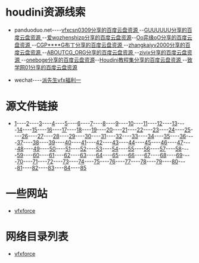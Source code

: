 # houdini资源线索

* panduoduo.net----[vfxcsn0309分享的百度云盘资源 ](http://www.panduoduo.net/u/bd-1212301670)--[GUUUUUU分享的百度云盘资源 ](http://www.panduoduo.net/u/bd-805597601)--[爱wozhenshizp分享的百度云盘资源](http://www.panduoduo.net/u/bd-3375094246)--[Oo弈缘oO分享的百度云盘资源 ](http://www.panduoduo.net/u/bd-3660681483)--[CGP****G布丁分享的百度云盘资源 ](http://www.panduoduo.net/u/bd-1584814570)--[zhangkaiyv2000分享的百度云盘资源 ](http://www.panduoduo.net/u/bd-2889098306)--[ABOUTCG_ORG分享的百度云盘资源 ](http://www.panduoduo.net/u/bd-3142481780)--[zivix分享的百度云盘资源 ](http://www.panduoduo.net/u/bd-973688510/2)--[oneboge分享的百度云盘资源](http://www.panduoduo.net/u/bd-2033488627)--[Houdini教程集分享的百度云盘资源 ](http://www.panduoduo.net/u/bd-356872819)--[致学网01分享的百度云盘资源 ](http://www.panduoduo.net/u/bd-891971983/27)

* wechat----[派先生vfx福利一](http://mp.weixin.qq.com/mp/homepage?__biz=MzU3NTQ2MjQxNQ==&hid=11&sn=42858bcbd6b1cbe309132c1095168f0f&scene=18#wechat_redirect)

# 源文件链接

* [1](https://www.dropbox.com/s/w2u4zfx9fygc95v/subd_control_curves_01.hip?dl=1)----[2](http://www.entagma.com/wp-content/downloads/AnalyticFoam_AnimationSetup01.zip)----[3](https://www.dropbox.com/s/znlwxd22lpuqhem/wind_tunnel_01.hip?dl=1)----[4](http://www.entagma.com/wp-content/downloads/PolyfoldingPart2.zip)----[5](http://www.entagma.com/wp-content/downloads/PolyfoldingPart1.zip)----[6](https://www.dropbox.com/s/9tf0q5jmph056ay/double_pendulum_vellum.hip?dl=1)----[7](https://www.dropbox.com/s/o2kv8n664gx2tkx/hex_to_vor_01.hip?dl=1)----[8](https://www.dropbox.com/s/ntkvcddkc9cf0qu/alien_globe.zip?dl=1)----[9](https://www.dropbox.com/s/a4zcx435rdd001o/Color_Dust_Explosion_014.zip?dl=1)----[10](https://www.dropbox.com/s/sddhu82oji8lubw/modulo_noise_displaced_sphere_01.hip?dl=1)----[11](https://www.dropbox.com/s/qagh86675qm6wd4/colored_smoke_simple_001.hip?dl=1)----[12](https://www.dropbox.com/s/q412l8bf3wliz44/vellum_playground_01.hip?dl=1)----[13](http://www.entagma.com/wp-content/downloads/PREnd.zip)----[14](http://www.entagma.com/wp-content/downloads/Crochet_End01.zip)----[15](https://www.dropbox.com/s/yrtn3bkwjxentsb/OSM_SRTM_MATCH_01.zip?dl=1)----[16](https://www.dropbox.com/s/dcsfi7ajkc1fwll/RS_instances_Advect.zip?dl=1)----[17](https://www.dropbox.com/s/1hathsg7d2shxpl/Entagma_SVG_Export_Isocontours.zip?dl=1)----[18](http://www.entagma.com/wp-content/downloads/LPT_Start.hip.zip)----[19](http://www.entagma.com/wp-content/downloads/LPT_End.hip.zip)----[20](https://www.dropbox.com/s/uazkvwjjmio4g8g/recaman_01.hip?dl=1)----[21](http://www.entagma.com/wp-content/downloads/KitbashveingrowthPart2_End01.zip)----[22](http://www.entagma.com/wp-content/downloads/KitbashVeinGrowthPart1_Start.zip)----[23](http://www.entagma.com/wp-content/downloads/ParallelTransport_End.zip)----[24](http://www.entagma.com/wp-content/downloads/KitbashVeinGrowthPart1_End.zip)----[25](https://www.dropbox.com/s/rivf1kcfl97qg1b/Constraints_02.zip?dl=1)----[26](http://www.entagma.com/wp-content/downloads/SDO_End01.zip)----[27](https://www.dropbox.com/s/ak6ijvi5xuugc64/Interference_Patterns_01.hip?dl=1)----[28](http://www.entagma.com/wp-content/downloads/DFG_testgeo.zip)----[29](http://www.entagma.com/wp-content/downloads/DFG_end.zip)----[30](https://www.dropbox.com/s/c87ae8aa7nmnu7y/Flip_Fluids_Mixing_Rayleigh_Taylor_02.hip?dl=1)----[31](http://www.entagma.com/wp-content/downloads/ParallelTransport_Start.zip)----[32](http://www.entagma.com/wp-content/downloads/ParallelTransport_End.zip)----[33](http://www.entagma.com/wp-content/downloads/ParallelTransport_End.zip)----[34](https://www.dropbox.com/s/iqolx936o6ncpgj/Fakebroidery_01.zip?dl=1)----[35](http://www.entagma.com/wp-content/downloads/DynamicWeaveEnd01.zip)----[36](https://www.dropbox.com/s/s1ngo26e2hfi1vh/snowflake_003.hipnc?dl=1)----[37](http://www.entagma.com/wp-content/downloads/ModelingWaterDropletsMaster.zip)----[38](http://dropbox.com/s/xu67c3xaoj7hp92/Quilling_02.zip?dl=1)----[39](http://www.entagma.com/wp-content/downloads/LiveRenderingOfHeightfieldsInRS_End02.zip)----[40](http://www.entagma.com/wp-content/downloads/LiveScalingBulletsSetup01.zip)----[41](https://www.dropbox.com/s/x56veqqm4ifqj3d/Artistic_Quadtree.zip?dl=1)----[42](http://www.entagma.com/wp-content/downloads/SpaceColonizationSetup.zip)----[43](https://www.dropbox.com/s/fg7qb4difu3y9kl/Visualize_Flight_Routes.zip?dl=1)----[44](http://entagma.com/wp-content/downloads/CTY_end01.zip)----[45](https://www.dropbox.com/s/61offs1bshs7cle/Python_Intro_01.zip?dl=1)----[46](http://dropbox.com/s/7h0o41ygnmydjbd/perspective_halftone_01.hipnc?dl=1)----[47](http://entagma.com/wp-content/downloads/Knitting_geo.zip)----[48](http://entagma.com/wp-content/downloads/KnittingStart01.zip)----[49](http://entagma.com/wp-content/downloads/Knitting17.zip)----[50](https://www.dropbox.com/s/r7h4q7fgfbckzeo/Movie_Colors_To_HSV.zip?dl=1)----[51](https://www.dropbox.com/s/1h86zmjfjb9yiz0/DLA_Entagma.zip?dl=1)----[52](http://www.entagma.com/wp-content/downloads/GrowthSolverScenefile.zip)----[53](http://www.entagma.com/wp-content/downloads/Crystalgrowth09_presentation02.zip)----[54](https://www.dropbox.com/s/sr7dm2l0auzysy5/Easy_Thinfilm_Shader.zip?dl=1)----[55](https://www.dropbox.com/s/pomih3piki38ayl/Minimal_Surface_PBDs_002.hipnc?dl=1)----[56](https://www.dropbox.com/s/kbjl34368e8wtc3/ParticlesOnSurface12.hip?dl=1)----[57](https://www.dropbox.com/s/f77y87dsti9hxtw/PolyGarden_Yader_Entagma_download.hiplc?dl=1)----[58](https://www.dropbox.com/s/vhpcvdyf308ynwh/Quartz_Crystal_Project.zip?dl=1)----[59](https://www.dropbox.com/s/lu76r3wmyp8j22k/cloud_VDB_03.hipnc?dl=1)----[60](https://www.dropbox.com/s/o89103mgefid2f5/Scatter_Debris.zip?dl=1)----[61](http://dropbox.com/s/1teroq1fpip02nc/sp_growth.hip?dl=1)----[62](https://www.dropbox.com/s/8ov8outjlcocoyf/mypathfinder_01.hipnc?dl=0)----[63](https://www.dropbox.com/s/u8xupmz8qs9i75o/newtonian_nightmare_00.hipnc?dl=0)----[64](https://www.dropbox.com/s/u983np7hw29qbrh/newtonian_nightmare_02.hipnc?dl=0)----[65](http://dropbox.com/s/mtdhj3ayhfqq5vn/Differential_Growth_Asset.zip?dl=0)----[66](http://dropbox.com/s/syqslwxih1ecdqv/pipes_02.hipnc?dl=0)----[67](https://www.dropbox.com/s/fehbu70bz32fac9/Colored_Volume_Trails.zip?dl=0)----[68](http://www.entagma.com/wp-content/downloads/DualMesh.zip)----[69](https://www.dropbox.com/s/ln04n0t0tss9hed/Differential_Growth_Line_001.hipnc?dl=0)----[70](https://www.dropbox.com/s/7lg3itx8jzu1mb2/diffline_advanced.zip?dl=0)----[71](https://www.dropbox.com/s/94joj9thceyi6gw/organic_voronoi_art_frame_001.hipnc?dl=0)----[72](https://www.dropbox.com/s/soir1znd4nm4zjf/Loop_Subdivider.zip?dl=1)----[73](https://www.dropbox.com/s/fj9qimea3gqmmec/mandelbrot_01.hipnc?dl=0)----[74](https://www.dropbox.com/s/zoh4xz1e1lr6d3x/mandelbrot_02.hipnc?dl=0)----[75](https://www.dropbox.com/s/n9ok6nu6xx7hqsi/iteration_for_loop.hipnc?dl=0)----[76](https://www.dropbox.com/s/pxy0obaas437ceh/abstract_previs_shape_02.hipnc?dl=0)----[77](https://www.dropbox.com/s/nvazkpypmzdqv1u/reaction_diffusion_003.hipnc?dl=0)----[78](https://www.dropbox.com/s/5u5r8e39ax7i7y7/Strange_Attractors_001.hipnc?dl=0)----[79](https://www.dropbox.com/s/soe0np5rbzinve4/curl_noise_trails_003.hipnc?dl=0)----[80](http://www.entagma.com/wp-content/downloads/CreateGeometryWithPythonExample.zip)----[81](http://dropbox.com/s/tgwr0oz2u8m7elg/Poly_Rembrandt.zip?dl=0)----[82](http://dropbox.com/s/tgwr0oz2u8m7elg/Poly_Rembrandt.zip?dl=0)----[83](http://dropbox.com/s/tgwr0oz2u8m7elg/Poly_Rembrandt.zip?dl=0)----[84](http://dropbox.com/s/tgwr0oz2u8m7elg/Poly_Rembrandt.zip?dl=0)----[85](http://dropbox.com/s/tgwr0oz2u8m7elg/Poly_Rembrandt.zip?dl=0)

# 一些网站

* [vfxforce](https://www.vfxforce.cn/archives/category/hipfiles)

# 网络目录列表

* [vfxforce](https://cloud.vfxforce.cn/mv/)
